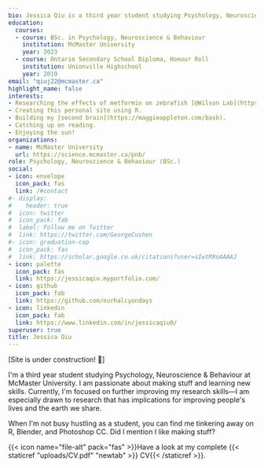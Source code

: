 ```yaml
---
bio: Jessica Qiu is a third year student studying Psychology, Neuroscience & Behaviour at McMaster University. She is passionate about making stuff and learning new skills.
education:
  courses:
  - course: BSc. in Psychology, Neuroscience & Behaviour
    institution: McMaster University
    year: 2023
  - course: Ontario Secondary School Diploma, Honour Roll
    institution: Unionville Highschool
    year: 2019
email: "qiuj22@mcmaster.ca"
highlight_name: false
interests:
- Researching the effects of metformin on zebrafish [@Wilson Lab](https://wilsontoxlab.ca/).
- Creating this personal site using R.
- Building my [second brain](https://maggieappleton.com/basb).
- Catching up on reading.
- Enjoying the sun!
organizations:
- name: McMaster University
  url: https://science.mcmaster.ca/pnb/
role: Psychology, Neuroscience & Behaviour (BSc.)
social:
- icon: envelope
  icon_pack: fas
  link: /#contact
#- display:
#    header: true
#  icon: twitter
#  icon_pack: fab
#  label: Follow me on Twitter
#  link: https://twitter.com/GeorgeCushen
#- icon: graduation-cap
#  icon_pack: fas
#  link: https://scholar.google.co.uk/citations?user=sIwtMXoAAAAJ
- icon: palette
  icon_pack: fas
  link: https://jessicaqiu.myportfolio.com/
- icon: github
  icon_pack: fab
  link: https://github.com/ourhalcyondays
- icon: linkedin
  icon_pack: fab
  link: https://www.linkedin.com/in/jessicaqiu0/
superuser: true
title: Jessica Qiu
---
```


[Site is under construction! 🚧]

I'm a third year student studying Psychology, Neuroscience & Behaviour at McMaster University. I am passionate about making stuff and learning new skills. Currently, I'm focused on further improving my research skills—I am especially drawn to research that has implications for improving people's lives and the earth we share.

When I'm not busy hustling as a student, you can find me tinkering away on R, Blender, and Photoshop CC. Did I mention I like making stuff?

{{< icon name="file-alt" pack="fas" >}}Have a look at my complete {{< staticref "uploads/CV.pdf" "newtab" >}} CV{{< /staticref >}}.

